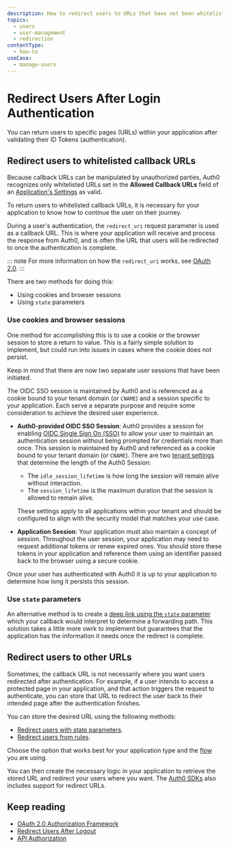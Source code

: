 ```yaml
---
description: How to redirect users to URLs that have not been whitelisted
topics:
  - users
  - user-management
  - redirection
contentType:
  - how-to
useCase:
  - manage-users
---
```

# Redirect Users After Login Authentication

You can return users to specific pages (URLs) within your application after validating their ID Tokens (authentication). 

## Redirect users to whitelisted callback URLs

Because callback URLs can be manipulated by unauthorized parties, Auth0 recognizes only whitelisted URLs set in the **Allowed Callback URLs** field of an [Application's Settings](${manage_url}/#/applications/${account.clientId}/settings) as valid.

To return users to whitelisted callback URLs, it is necessary for your application to know how to continue the user on their journey. 

During a user's authentication, the `redirect_uri` request parameter is used as a callback URL. This is where your application will receive and process the response from Auth0, and is often the URL that users will be redirected to once the authentication is complete.

::: note
For more information on how the `redirect_uri` works, see [OAuth 2.0](/protocols/oauth2).
:::

There are two methods for doing this:

* Using cookies and browser sessions
* Using `state` parameters

### Use cookies and browser sessions

One method for accomplishing this is to use a cookie or the browser session to store a return to value. This is a fairly simple solution to implement, but could run into issues in cases where the cookie does not persist.

Keep in mind that there are now two separate user sessions that have been initiated. 

The OIDC SSO session is maintained by Auth0 and is referenced as a cookie bound to your tenant domain (or `CNAME`) and a session specific to your application. Each serve a separate purpose and require some consideration to achieve the desired user experience.

* **Auth0-provided OIDC SSO Session**: Auth0 provides a session for enabling [OIDC Single Sign On (SSO)](/api-auth/tutorials/adoption/single-sign-on) to allow your user to maintain an authentication session without being prompted for credentials more than once. This session is maintained by Auth0 and referenced as a cookie bound to your tenant domain (or `CNAME`). There are two [tenant settings](/sso/current/configure-session-lifetime-limits) that determine the length of the Auth0 Session:
  - The `idle_session_lifetime` is how long the session will remain alive without interaction.  
  - The `session_lifetime` is the maximum duration that the session is allowed to remain alive. 
  
  These settings apply to all applications within your tenant and should be configured to align with the security model that matches your use case.  

* **Application Session**: Your application must also maintain a concept of session.  Throughout the user session, your application may need to request additional tokens or renew expired ones. You should store these tokens in your application and reference them using an identifier passed back to the browser using a secure cookie. 

Once your user has authenticated with Auth0 it is up to your application to determine how long it persists this session.

### Use `state` parameters

An alternative method is to create a [deep link using the `state` parameter](/protocols/oauth2/redirect-users) which your callback would interpret to determine a forwarding path. This solution takes a little more owrk to implement but guarantees that the application has the information it needs once the redirect is complete. 

## Redirect users to other URLs

Sometimes, the callback URL is not necessarily where you want users redirected after authentication. For example, if a user intends to access a protected page in your application, and that action triggers the request to authenticate, you can store that URL to redirect the user back to their intended page after the authentication finishes.

You can store the desired URL using the following methods:

* [Redirect users with state parameters](/protocols/oauth2/redirect-users).
* [Redirect users from rules](/rules/current/redirect). 

Choose the option that works best for your application type and the [flow](/api-auth/which-oauth-flow-to-use) you are using.

You can then create the necessary logic in your application to retrieve the stored URL and redirect your users where you want. The [Auth0 SDKs](/libraries/auth0js/v9#available-parameters) also includes support for redirect URLs.
  
## Keep reading

* [OAuth 2.0 Authorization Framework](/protocols/oauth2)
* [Redirect Users After Logout](/logout/guides/redirect-users-after-logout)
* [API Authorization](/api-auth)
